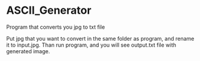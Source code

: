# ASCII_Generator
Program that converts you jpg to txt file

Put jpg that you want to convert in the same folder as program, and rename it to input.jpg. Than run program, and you will see output.txt file with generated image.
